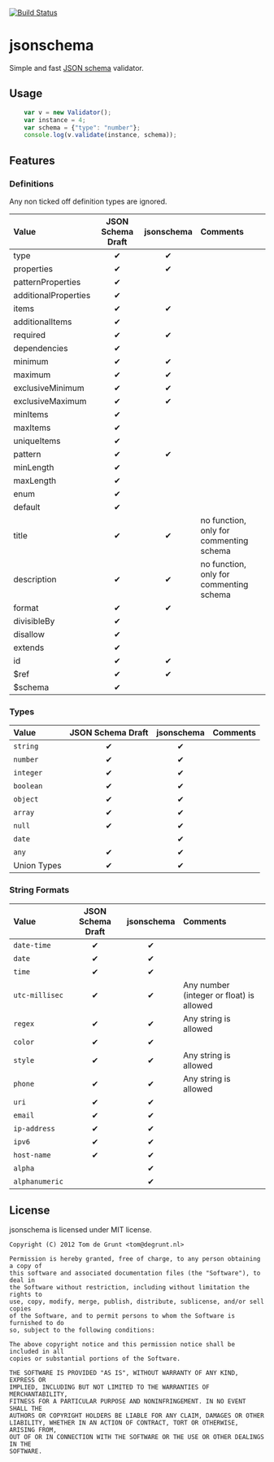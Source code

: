[![Build Status](https://secure.travis-ci.org/tdegrunt/bitset.png)](http://travis-ci.org/tdegrunt/bitset)

# jsonschema

Simple and fast [JSON schema](http://tools.ietf.org/html/draft-zyp-json-schema-03) validator.

## Usage
```javascript
	var v = new Validator();
	var instance = 4;
	var schema = {"type": "number"};
	console.log(v.validate(instance, schema));
```

## Features

### Definitions

Any non ticked off definition types are ignored.

| Value | JSON Schema Draft | jsonschema | Comments |
|:------|:-----------------:|:----------:|:---------|
| type  | ✔ | ✔ |
| properties | ✔ | ✔ |
| patternProperties  | ✔ |   |
| additionalProperties | ✔ |   |
| items  | ✔ | ✔ |
| additionalItems  | ✔ |   |
| required | ✔ | ✔ |
| dependencies | ✔ |   |
| minimum  | ✔ | ✔ |
| maximum  | ✔ | ✔ |
| exclusiveMinimum | ✔ | ✔ |
| exclusiveMaximum | ✔ | ✔ |
| minItems | ✔ |   |
| maxItems | ✔ |   |
| uniqueItems  | ✔ |   |
| pattern  | ✔ | ✔ |
| minLength  | ✔ |   |
| maxLength  | ✔ |   |
| enum | ✔ |   |
| default  | ✔ |   |
| title  | ✔ | ✔ | no function, only for commenting schema
| description  | ✔ | ✔ | no function, only for commenting schema
| format | ✔ | ✔ |
| divisibleBy  | ✔ |   |
| disallow | ✔ |   |
| extends  | ✔ |   |
| id | ✔ | ✔ |
| $ref | ✔ | ✔ |
| $schema  | ✔ |  |

### Types

| Value | JSON Schema Draft | jsonschema | Comments |
|:------|:-----------------:|:----------:|:---------|
| `string` | ✔ | ✔ |
| `number` | ✔ | ✔ |
| `integer` | ✔ | ✔ |
| `boolean` | ✔ | ✔ |
| `object` | ✔ | ✔ |
| `array` | ✔ | ✔ |
| `null` | ✔ | ✔ |
| `date` |   | ✔ |
| `any` | ✔ | ✔ |
|  Union Types | ✔ | ✔ |

### String Formats

| Value | JSON Schema Draft | jsonschema | Comments |
|:------|:-----------------:|:----------:|:---------|
| `date-time` | ✔ | ✔ |
| `date` | ✔ | ✔ |
| `time` | ✔ | ✔ |
| `utc-millisec` | ✔ | ✔ | Any number (integer or float) is allowed
| `regex` | ✔ | ✔ | Any string is allowed
| `color` | ✔ | ✔ |
| `style` | ✔ | ✔ | Any string is allowed
| `phone` | ✔ | ✔ | Any string is allowed
| `uri` | ✔ | ✔ |
| `email` | ✔ | ✔ |
| `ip-address` | ✔ | ✔ |
| `ipv6` | ✔ | ✔ |
| `host-name` | ✔ | ✔ |
| `alpha` |   | ✔ |
| `alphanumeric` |   | ✔ |

## License

jsonschema is licensed under MIT license.

	Copyright (C) 2012 Tom de Grunt <tom@degrunt.nl>

	Permission is hereby granted, free of charge, to any person obtaining a copy of
	this software and associated documentation files (the "Software"), to deal in
	the Software without restriction, including without limitation the rights to
	use, copy, modify, merge, publish, distribute, sublicense, and/or sell copies
	of the Software, and to permit persons to whom the Software is furnished to do
	so, subject to the following conditions:

	The above copyright notice and this permission notice shall be included in all
	copies or substantial portions of the Software.

	THE SOFTWARE IS PROVIDED "AS IS", WITHOUT WARRANTY OF ANY KIND, EXPRESS OR
	IMPLIED, INCLUDING BUT NOT LIMITED TO THE WARRANTIES OF MERCHANTABILITY,
	FITNESS FOR A PARTICULAR PURPOSE AND NONINFRINGEMENT. IN NO EVENT SHALL THE
	AUTHORS OR COPYRIGHT HOLDERS BE LIABLE FOR ANY CLAIM, DAMAGES OR OTHER
	LIABILITY, WHETHER IN AN ACTION OF CONTRACT, TORT OR OTHERWISE, ARISING FROM,
	OUT OF OR IN CONNECTION WITH THE SOFTWARE OR THE USE OR OTHER DEALINGS IN THE
	SOFTWARE.